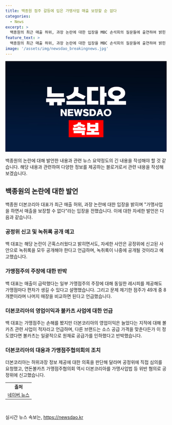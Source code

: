```yaml
---
title: 백종원 점주 갈등에 입은 가맹사업 매출 보장할 순 없다
categories:
  - News
excerpt: >
  백종원의 최근 매출 허위, 과장 논란에 대한 입장을 MBC 손석희의 질문들에 출연하여 밝힌 내용과 가맹점주들의 주장에 대한 반박 등을 통해 논란의 배경과 백종원의 입장을 정리했습니다. 현재 공정위에 의혹에 대한 심의를 요청하며 상황을 계속 주시하고 있는 상황을 보도했습니다.
feature_text: >
  백종원의 최근 매출 허위, 과장 논란에 대한 입장을 MBC 손석희의 질문들에 출연하여 밝힌 내용과 가맹점주들의 주장에 대한 반박 등을 통해 논란의 배경과 백종원의 입장을 정리했습니다. 현재 공정위에 의혹에 대한 심의를 요청하며 상황을 계속 주시하고 있는 상황을 보도했습니다.
image: '/assets/img/newsdao_breakingnews.jpg'
---
```


<p><img src="/assets/img/newsdao_breakingnews.jpg" alt="firstkoreanews 속보" /></p>

<p>백종원의 논란에 대해 발언한 내용과 관련 뉴스 요약정도의 긴 내용을 작성해야 할 것 같습니다. 해당 내용과 관련하여 다양한 정보를 제공하는 블로거로서 관련 내용을 작성해보겠습니다. </p>

<h2 data-ke-size="size26">백종원의 논란에 대한 발언</h2>

<p data-ke-size="size16">백종원 더본코리아 대표가 최근 매출 허위, 과장 논란에 대한 입장을 밝히며 "가맹사업을 하면서 매출을 보장할 수 없다"라는 입장을 전했습니다. 이에 대한 자세한 발언은 다음과 같습니다.</p>

<h3>공정위 신고 및 녹취록 공개 예고</h3>

<p data-ke-size="size16">백 대표는 해당 논란이 곤혹스러웠다고 밝히면서도, 자세한 사안은 공정위에 신고된 사안으로 녹취록을 모두 공개해야 한다고 언급하며, 녹취록이 나중에 공개될 것이라고 예고했습니다.</p>

<h3>가맹점주의 주장에 대한 반박</h3>

<p data-ke-size="size16">백 대표는 매출이 급락했다는 일부 가맹점주의 주장에 대해 동일한 레시피를 제공해도 가맹점마다 편차가 생길 수 있다고 설명했습니다. 그리고 문제 제기한 점주가 49개 중 8개뿐이라며 나머지 매장을 비교하면 된다고 언급했습니다.</p>

<h3>더본코리아의 영업이익과 볼카츠 사업에 대한 언급</h3>

<p data-ke-size="size16">백 대표는 가맹점주는 손해를 봤지만 더본코리아의 영업이익은 늘었다는 지적에 대해 볼카츠 관련 사업이 적자라고 언급하며, 다른 브랜드는 소스 공급 가격을 맞춘다든가 이 정도였다면 볼카츠는 일괄적으로 원재료 공급가를 인하했다고 반박했습니다.</p>

<h3>더본코리아의 대응과 가맹점주협의회의 조치</h3>

<p data-ke-size="size16">더본코리아는 허위과장 정보 제공에 대한 의혹을 판단해 달라며 공정위에 직접 심의를 요청했고, 연돈볼카츠 가맹점주협의회 역시 더본코리아를 가맹사업법 등 위반 혐의로 공정위에 신고했습니다.</p>

<table>
    <tr>
        <td style="text-align: center; height: 17px;"><b>출처</b></td>
    </tr>
    <tr>
        <td style="text-align: center; height: 17px;"><a href="https://n.news.naver.com/article/437/0000274585"target="_blank">네이버 뉴스</a></td>
    </tr>
</table>

<p data-ke-size="size16">&nbsp;</p>
실시간 뉴스 속보는, <a href="https://newsdao.kr" rel="dofollow">https://newsdao.kr</a>


